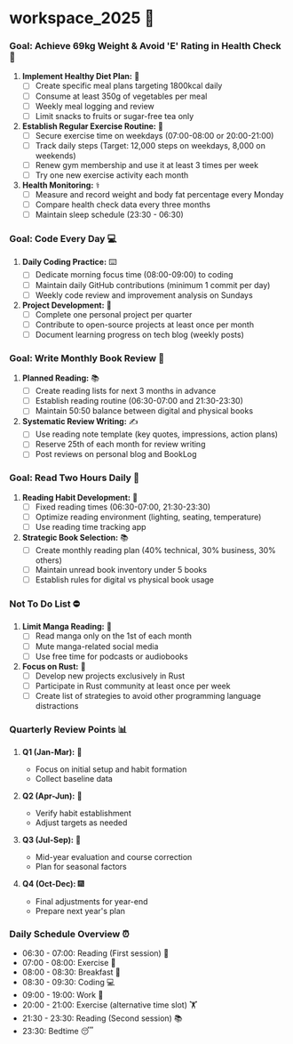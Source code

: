 # workspace_2025 🎯

### Goal: Achieve 69kg Weight & Avoid 'E' Rating in Health Check 💪
1. **Implement Healthy Diet Plan:** 🥗
   - [ ] Create specific meal plans targeting 1800kcal daily
   - [ ] Consume at least 350g of vegetables per meal
   - [ ] Weekly meal logging and review
   - [ ] Limit snacks to fruits or sugar-free tea only

2. **Establish Regular Exercise Routine:** 🏃
   - [ ] Secure exercise time on weekdays (07:00-08:00 or 20:00-21:00)
   - [ ] Track daily steps (Target: 12,000 steps on weekdays, 8,000 on weekends)
   - [ ] Renew gym membership and use it at least 3 times per week
   - [ ] Try one new exercise activity each month

3. **Health Monitoring:** ⚕️
   - [ ] Measure and record weight and body fat percentage every Monday
   - [ ] Compare health check data every three months
   - [ ] Maintain sleep schedule (23:30 - 06:30)

### Goal: Code Every Day 💻
1. **Daily Coding Practice:** ⌨️
   - [ ] Dedicate morning focus time (08:00-09:00) to coding
   - [ ] Maintain daily GitHub contributions (minimum 1 commit per day)
   - [ ] Weekly code review and improvement analysis on Sundays

2. **Project Development:** 🚀
   - [ ] Complete one personal project per quarter
   - [ ] Contribute to open-source projects at least once per month
   - [ ] Document learning progress on tech blog (weekly posts)

### Goal: Write Monthly Book Review 📝
1. **Planned Reading:** 📚
   - [ ] Create reading lists for next 3 months in advance
   - [ ] Establish reading routine (06:30-07:00 and 21:30-23:30)
   - [ ] Maintain 50:50 balance between digital and physical books

2. **Systematic Review Writing:** ✍️
   - [ ] Use reading note template (key quotes, impressions, action plans)
   - [ ] Reserve 25th of each month for review writing
   - [ ] Post reviews on personal blog and BookLog

### Goal: Read Two Hours Daily 📖
1. **Reading Habit Development:** 📅
   - [ ] Fixed reading times (06:30-07:00, 21:30-23:30)
   - [ ] Optimize reading environment (lighting, seating, temperature)
   - [ ] Use reading time tracking app

2. **Strategic Book Selection:** 📚
   - [ ] Create monthly reading plan (40% technical, 30% business, 30% others)
   - [ ] Maintain unread book inventory under 5 books
   - [ ] Establish rules for digital vs physical book usage

### Not To Do List ⛔
1. **Limit Manga Reading:** 🚫
   - [ ] Read manga only on the 1st of each month
   - [ ] Mute manga-related social media
   - [ ] Use free time for podcasts or audiobooks

2. **Focus on Rust:** 🎯
   - [ ] Develop new projects exclusively in Rust
   - [ ] Participate in Rust community at least once per week
   - [ ] Create list of strategies to avoid other programming language distractions

### Quarterly Review Points 📊
1. **Q1 (Jan-Mar):** 🌱
   - Focus on initial setup and habit formation
   - Collect baseline data

2. **Q2 (Apr-Jun):** 🌿
   - Verify habit establishment
   - Adjust targets as needed

3. **Q3 (Jul-Sep):** 🌳
   - Mid-year evaluation and course correction
   - Plan for seasonal factors

4. **Q4 (Oct-Dec):** 🎆
   - Final adjustments for year-end
   - Prepare next year's plan

### Daily Schedule Overview ⏰
- 06:30 - 07:00: Reading (First session) 📖
- 07:00 - 08:00: Exercise 🏃
- 08:00 - 08:30: Breakfast 🍳
- 08:30 - 09:30: Coding 💻
- 09:00 - 19:00: Work 💼
- 20:00 - 21:00: Exercise (alternative time slot) 🏋️
- 21:30 - 23:30: Reading (Second session) 📚
- 23:30: Bedtime 😴
